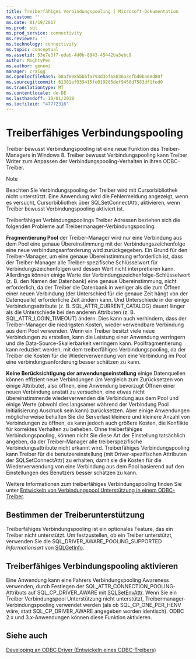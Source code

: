 ```yaml
---
title: Treiberfähiges Verbindungspooling | Microsoft-Dokumentation
ms.custom: ''
ms.date: 01/19/2017
ms.prod: sql
ms.prod_service: connectivity
ms.reviewer: ''
ms.technology: connectivity
ms.topic: conceptual
ms.assetid: 53e7e3f7-edab-4d0b-8943-45442ba3ebc9
author: MightyPen
ms.author: genemi
manager: craigg
ms.openlocfilehash: b8af8085bbbfa793d3bf65836a3efbd0ba68d80f
ms.sourcegitcommit: 61381ef939415fe019285def9450d7583df1fed0
ms.translationtype: MT
ms.contentlocale: de-DE
ms.lasthandoff: 10/01/2018
ms.locfileid: "47772316"
---
```

# <a name="driver-aware-connection-pooling"></a>Treiberfähiges Verbindungspooling
Treiber bewusst Verbindungspooling ist eine neue Funktion des Treiber-Managers in Windows 8. Treiber bewusst Verbindungspooling kann Treiber Writer zum Anpassen der Verbindungspooling-Verhalten in ihren ODBC-Treiber.  
  
> [!NOTE]  
>  Beachten Sie Verbindungspooling der Treiber wird mit Cursorbibliothek nicht unterstützt. Eine Anwendung wird die Fehlermeldung angezeigt, wenn es versucht, Cursorbibliothek über SQLSetConnectAttr, aktivieren, wenn Treiber bewusst Verbindungspooling aktiviert ist.  
  
 Treiberfähigen Verbindungspoolings Treiber Adressen beziehen sich die folgenden Probleme auf Treibermanager-Verbindungspooling:  
  
 **Fragmentierung Pool** der Treiber-Manager wird nur eine Verbindung aus dem Pool eine genaue Übereinstimmung mit der Verbindungszeichenfolge eine neue verbindungsanforderung wird zurückgegeben.  Ein Grund für den Treiber-Manager, um eine genaue Übereinstimmung erforderlich ist, dass der Treiber-Manager alle Treiber-spezifische Schlüsselwort für Verbindungszeichenfolgen und dessen Wert nicht interpretieren kann.  Allerdings können einige Werte der Verbindungszeichenfolge-Schlüsselwort (z. B. den Namen der Datenbank) eine genaue Übereinstimmung, nicht erforderlich, da der Treiber die Datenbank in weniger als die zum Öffnen einer neuen Verbindung (der Unterschied für die genaue Zeit hängt von der Datenquelle) erforderliche Zeit ändern kann. Und Unterschiede in der einige Verbindungsattribute (z. B. SQL_ATTR_CURRENT_CATALOG) dauert länger als die Unterschiede bei den anderen Attributen (z. B. SQL_ATTR_LOGIN_TIMEOUT) ändern. Dies kann auch verhindern, dass der Treiber-Manager die niedrigsten Kosten, wieder verwendbare Verbindung aus dem Pool verwenden. Wenn ein Treiber besitzt viele neue Verbindungen zu erstellen, kann die Leistung einer Anwendung verringern und die Data-Source-Skalierbarkeit verringern kann. Poolfragmentierung kann reduziert werden, mit dem treiberfähiges Verbindungspooling, da der Treiber die Kosten für die Wiederverwendung von eine Verbindung im Pool eine verbindungsanforderung besser schätzen zu kann.  
  
 **Keine Berücksichtigung der anwendungseinstellung** einige Datenquellen können effizient neue Verbindungen (im Vergleich zum Zurücksetzen von einige Attribute), also öffnen, eine Anwendung bevorzugt Öffnen einer neuen Verbindung anstatt zu versuchen, eine etwas nicht übereinstimmende wiederverwenden die Verbindung aus dem Pool und einige Werte (obwohl dies langsamer während der Verbindung Pool Initialisierung Ausdruck sein kann) zurücksetzen. Aber einige Anwendungen möglicherweise behalten Sie die Serverlast kleinere und kleinere Anzahl von Verbindungen zu öffnen, es kann jedoch auch größere Kosten, die Konflikte für korrektes Verhalten zu beheben. Ohne treiberfähiges Verbindungspooling, können nicht Sie diese Art der Einstellung tatsächlich angeben, da der Treiber-Manager alle treiberspezifische Verbindungsattribute nicht erkannt wird. Treiberfähiges Verbindungspooling kann Treiber für die benutzereinstellung (mit Driver-spezifischen Attributen der SQLSetConnectAttr) zu erhalten, damit sie die Kosten für die Wiederverwendung von eine Verbindung aus dem Pool basierend auf den Einstellungen des Benutzers besser schätzen zu kann.  
  
 Weitere Informationen zum treiberfähiges Verbindungspooling finden Sie unter [Entwickeln von Verbindungspool Unterstützung in einem ODBC-Treiber](../../../odbc/reference/develop-driver/developing-connection-pool-awareness-in-an-odbc-driver.md).  
  
## <a name="determining-driver-support"></a>Bestimmen der Treiberunterstützung  
 Treiberfähiges Verbindungspooling ist ein optionales Feature, das ein Treiber nicht unterstützt. Um festzustellen, ob ein Treiber unterstützt, verwenden Sie die SQL_DRIVER_AWARE_POOLING_SUPPORTED *Informationsart* von [SQLGetInfo](../../../odbc/reference/syntax/sqlgetinfo-function.md).  
  
## <a name="how-to-enable-driver-aware-connection-pooling"></a>Treiberfähiges Verbindungspooling aktivieren  
 Eine Anwendung kann eine Fahrers Verbindungspooling Awareness verwenden, durch Festlegen der SQL_ATTR_CONNECTION_POOLING-Attributs auf SQL_CP_DRIVER_AWARE mit [SQLSetEnvAttr](../../../odbc/reference/syntax/sqlsetenvattr-function.md). Wenn Sie ein Treiber Verbindungspool Unterstützung nicht unterstützt, Treibermanager-Verbindungspooling verwendet werden (als ob SQL_CP_ONE_PER_HENV wäre, statt SQL_CP_DRIVER_AWARE angegeben worden identisch). ODBC 2.x und 3.x-Anwendungen können diese Funktion aktivieren.  
  
## <a name="see-also"></a>Siehe auch  
 [Developing an ODBC Driver (Entwickeln eines ODBC-Treibers)](../../../odbc/reference/develop-driver/developing-an-odbc-driver.md)
